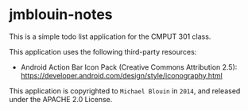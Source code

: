 jmblouin-notes
==============
This is a simple todo list application for the CMPUT 301 class.

This application uses the following third-party resources:
- Android Action Bar Icon Pack (Creative Commons Attribution 2.5): https://developer.android.com/design/style/iconography.html

This application is copyrighted to `Michael Blouin` in `2014`, and released under the APACHE 2.0 License.
